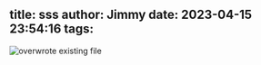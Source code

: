 title: sss
author: Jimmy
date: 2023-04-15 23:54:16
tags:
---

![overwrote existing file](\hexo-blog\images\image.png)